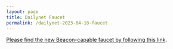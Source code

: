 ```yaml
---
layout: page
title: Dailynet Faucet
permalink: /dailynet-2023-04-18-faucet
---
```


[Please find the new Beacon-capable faucet by following this link](https://faucet.dailynet-2023-04-18.teztnets.xyz).
